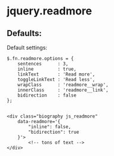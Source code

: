 jquery.readmore
===============

Defaults:
------

Default settings:

	$.fn.readmore.options = {
		sentences      : 3,
		inline         : true,
		linkText       : 'Read more',
		toggleLinkText : 'Read less',
		wrapClass      : 'readmore__wrap',
		innerClass     : 'readmore__link',
		bidirection    : false
	};


	<div class="biography js_readmore"
		data-readmore='{
			"inline": false,
			"bidirection": true
		}'>
			<!-- tons of text -->
	</div>